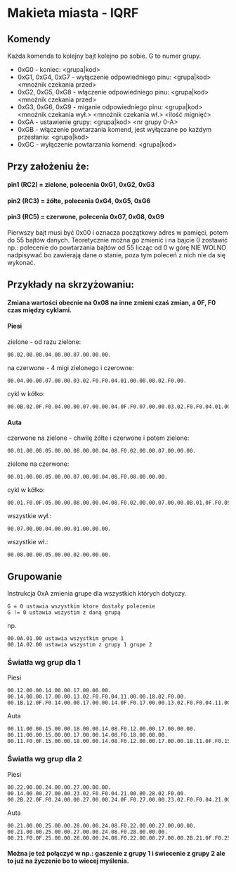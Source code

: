 # Makieta miasta - IQRF

## Komendy
Każda komenda to kolejny bajt kolejno po sobie.
G to numer grupy.
- 0xG0 - koniec: <grupa|kod>
- 0xG1, 0xG4, 0xG7 - wyłączenie odpowiedniego pinu: <grupa|kod> <czas czekania> <mnożnik czekania przed>
- 0xG2, 0xG5, 0xG8 - włączenie odpowiedniego pinu: <grupa|kod> <czas czekania> <mnożnik czekania przed>
- 0xG3, 0xG6, 0xG9 - miganie odpowiedniego pinu: <grupa|kod> <czas czekania> <mnożnik czekania wył.> <mnożnik czekania wł.> <ilość mignięć>
- 0xGA - ustawienie grupy: <grupa|kod> <nr grupy 0-A>
- 0xGB - włączenie powtarzania komend, jest wyłączane po każdym przesłaniu: <grupa|kod>
- 0xGC - wyłączenie powtarzania komend: <grupa|kod>

## Przy założeniu że:
#### pin1 (RC2) = zielone, polecenia 0xG1, 0xG2, 0xG3
#### pin2 (RC3) = żółte, polecenia 0xG4, 0xG5, 0xG6
#### pin3 (RC5) = czerwone, polecenia 0xG7, 0xG8, 0xG9

Pierwszy bajt musi być 0x00 i oznacza początkowy adres w pamięci, potem do 55 bajtów danych.
Teoretycznie można go zmienić i na bajcie 0 zostawić np.: polecenie do powtarzania
bajtów od 55 licząc od 0 w górę NIE WOLNO nadpisywać bo zawierają dane o stanie, 
poza tym poleceń z nich nie da się wykonać.

## Przykłady na skrzyżowaniu:
####  Zmiana wartości obecnie na 0x08 na inne zmieni czaś zmian, a 0F, F0 czas między cyklami.
#### Piesi
zielone - od razu zielone:
```
00.02.00.00.04.00.00.07.00.00.00.
```
na czerwone - 4 migi zielonego i czerowne:
```
00.04.00.00.07.00.00.03.02.F0.F0.04.01.00.00.08.02.F0.00.
```
cykl w kółko:
```
00.0B.02.0F.F0.04.00.00.07.00.00.04.0F.F0.07.00.00.03.02.F0.F0.04.01.00.00.08.02.F0.00.
```

#### Auta
czerwone na zielone - chwilę żółte i czerwone i potem zielone:
```
00.01.00.00.05.00.00.08.00.00.04.08.F0.02.00.00.07.00.00.00.
```
zielone na czerwone:
```
00.01.00.00.05.00.00.07.00.00.04.08.F0.08.00.00.00.
```
cykl w kółko:
```
00.01.F0.0F.05.00.00.08.00.00.04.08.F0.02.00.00.07.00.00.0B.01.0F.F0.05.00.00.07.00.00.04.08.F0.08.00.00.00.
```

 wszystkie wył.:
```
00.07.00.00.04.00.00.01.00.00.00.
```
wszystkie wł.:
```
00.08.00.00.05.00.00.02.00.00.00.
```

## Grupowanie
Instrukcja 0x<G>A zmienia grupe dla wszystkich których dotyczy.
```
G = 0 ustawia wszystkim ktore dostały polecenie
G != 0 ustawia wszystim z daną grupą
```
np.
```
00.0A.01.00 ustawia wszystkim grupe 1
00.1A.02.00 ustawia wszystim z grupy 1 grupe 2
```

### Światła wg grup dla 1
Piesi
```
00.12.00.00.14.00.00.17.00.00.00.
00.14.00.00.17.00.00.13.02.F0.F0.04.11.00.00.18.02.F0.00.
00.1B.12.0F.F0.14.00.00.17.00.00.14.0F.F0.17.00.00.13.02.F0.F0.04.11.00.00.18.02.F0.00.
```
Auta
```
00.11.00.00.15.00.00.18.00.00.14.08.F0.12.00.00.17.00.00.00.
00.11.00.00.15.00.00.17.00.00.14.08.F0.18.00.00.00.
00.11.F0.0F.15.00.00.18.00.00.14.08.F0.12.00.00.17.00.00.1B.11.0F.F0.15.00.00.17.00.00.14.08.F0.18.00.00.00.
```

### Światła wg grup dla 2
Piesi
```
00.22.00.00.24.00.00.27.00.00.00.
00.14.00.00.27.00.00.23.02.F0.F0.04.21.00.00.28.02.F0.00.
00.2B.22.0F.F0.24.00.00.27.00.00.24.0F.F0.27.00.00.23.02.F0.F0.04.21.00.00.28.02.F0.00.
```
Auta
```
00.21.00.00.25.00.00.28.00.00.24.08.F0.22.00.00.27.00.00.00.
00.21.00.00.25.00.00.27.00.00.24.08.F0.28.00.00.00.
00.21.F0.0F.25.00.00.28.00.00.24.08.F0.22.00.00.27.00.00.2B.21.0F.F0.25.00.00.27.00.00.24.08.F0.28.00.00.00.
```

#### Można je też połączyć w np.: gaszenie z grupy 1 i świecenie z grupy 2 ale to już na życzenie bo to wiecej myślenia.
